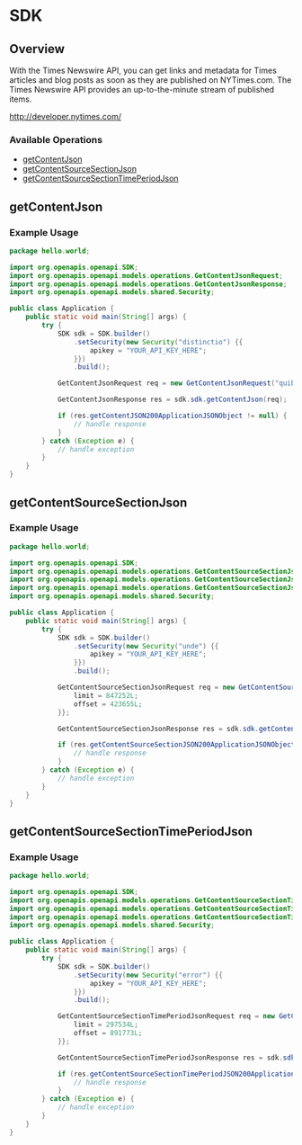 # SDK

## Overview

With the Times Newswire API, you can get links and metadata for Times articles and blog posts as soon as they are published on NYTimes.com. The Times Newswire API provides an up-to-the-minute stream of published items.

<http://developer.nytimes.com/>
### Available Operations

* [getContentJson](#getcontentjson)
* [getContentSourceSectionJson](#getcontentsourcesectionjson)
* [getContentSourceSectionTimePeriodJson](#getcontentsourcesectiontimeperiodjson)

## getContentJson

### Example Usage

```java
package hello.world;

import org.openapis.openapi.SDK;
import org.openapis.openapi.models.operations.GetContentJsonRequest;
import org.openapis.openapi.models.operations.GetContentJsonResponse;
import org.openapis.openapi.models.shared.Security;

public class Application {
    public static void main(String[] args) {
        try {
            SDK sdk = SDK.builder()
                .setSecurity(new Security("distinctio") {{
                    apikey = "YOUR_API_KEY_HERE";
                }})
                .build();

            GetContentJsonRequest req = new GetContentJsonRequest("quibusdam");            

            GetContentJsonResponse res = sdk.sdk.getContentJson(req);

            if (res.getContentJSON200ApplicationJSONObject != null) {
                // handle response
            }
        } catch (Exception e) {
            // handle exception
        }
    }
}
```

## getContentSourceSectionJson

### Example Usage

```java
package hello.world;

import org.openapis.openapi.SDK;
import org.openapis.openapi.models.operations.GetContentSourceSectionJsonRequest;
import org.openapis.openapi.models.operations.GetContentSourceSectionJsonResponse;
import org.openapis.openapi.models.operations.GetContentSourceSectionJsonSourceEnum;
import org.openapis.openapi.models.shared.Security;

public class Application {
    public static void main(String[] args) {
        try {
            SDK sdk = SDK.builder()
                .setSecurity(new Security("unde") {{
                    apikey = "YOUR_API_KEY_HERE";
                }})
                .build();

            GetContentSourceSectionJsonRequest req = new GetContentSourceSectionJsonRequest("nulla", GetContentSourceSectionJsonSourceEnum.NYT) {{
                limit = 847252L;
                offset = 423655L;
            }};            

            GetContentSourceSectionJsonResponse res = sdk.sdk.getContentSourceSectionJson(req);

            if (res.getContentSourceSectionJSON200ApplicationJSONObject != null) {
                // handle response
            }
        } catch (Exception e) {
            // handle exception
        }
    }
}
```

## getContentSourceSectionTimePeriodJson

### Example Usage

```java
package hello.world;

import org.openapis.openapi.SDK;
import org.openapis.openapi.models.operations.GetContentSourceSectionTimePeriodJsonRequest;
import org.openapis.openapi.models.operations.GetContentSourceSectionTimePeriodJsonResponse;
import org.openapis.openapi.models.operations.GetContentSourceSectionTimePeriodJsonSourceEnum;
import org.openapis.openapi.models.shared.Security;

public class Application {
    public static void main(String[] args) {
        try {
            SDK sdk = SDK.builder()
                .setSecurity(new Security("error") {{
                    apikey = "YOUR_API_KEY_HERE";
                }})
                .build();

            GetContentSourceSectionTimePeriodJsonRequest req = new GetContentSourceSectionTimePeriodJsonRequest("deserunt", GetContentSourceSectionTimePeriodJsonSourceEnum.NYT, 437587L) {{
                limit = 297534L;
                offset = 891773L;
            }};            

            GetContentSourceSectionTimePeriodJsonResponse res = sdk.sdk.getContentSourceSectionTimePeriodJson(req);

            if (res.getContentSourceSectionTimePeriodJSON200ApplicationJSONObject != null) {
                // handle response
            }
        } catch (Exception e) {
            // handle exception
        }
    }
}
```
